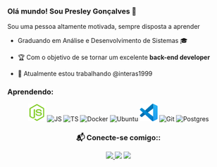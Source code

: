 ### Olá mundo! Sou Presley Gonçalves  👋

Sou uma pessoa altamente motivada, sempre disposta a aprender
* Graduando em Análise e Desenvolvimento de Sistemas 🎓
- :trophy: Com o objetivo de se tornar um excelente **back-end developer**
<!-- - :eyes: Looking to collaborate on **Web App Projects** -->


- 🔭 Atualmente estou trabalhando  @interas1999


<h3 align="left">Aprendendo:</h3>
    <p align="center">
  <img alt="Node" height="40" width="40" src="https://raw.githubusercontent.com/devicons/devicon/master/icons/nodejs/nodejs-original.svg">
  <img alt="JS" height="40" width="40" src="https://cdn.jsdelivr.net/gh/devicons/devicon/icons/javascript/javascript-original.svg" />   
 <img alt="TS" height="40" width="40" src="https://cdn.jsdelivr.net/gh/devicons/devicon/icons/typescript/typescript-original.svg" /> 
   <img alt="Docker" height="40" width="40" src="https://cdn.jsdelivr.net/gh/devicons/devicon/icons/docker/docker-original.svg" />
  <img alt="Ubuntu" height="40" width="40" src="https://cdn.jsdelivr.net/gh/devicons/devicon/icons/ubuntu/ubuntu-plain.svg" />
  <img alt="VSCode" height="40" width="40" src="https://raw.githubusercontent.com/Mempler/Mempler/master/assets//visual-studio-code.svg"/>
  <img alt="Git" height="40" width="40" src="https://cdn.jsdelivr.net/gh/devicons/devicon/icons/git/git-original.svg" />
  <img alt="Postgres" height="40" width="40" src="https://cdn.jsdelivr.net/gh/devicons/devicon/icons/postgresql/postgresql-original.svg" />
<!--   <img alt="Yarn"  height="40" width="40"  src="https://cdn.jsdelivr.net/gh/devicons/devicon/icons/yarn/yarn-original.svg"/> -->
   </p>
   
   ### <h3 align="center">:mailbox_with_mail: Conecte-se comigo::</h3>
<p align="left">
</p>

<p align="center">
  <a href="https://www.linkedin.com/in/presley-gon%C3%A7alves-da-silva-74b692232/" target="_blank">
    <img src="https://img.shields.io/badge/-LinkedIn-%230077B5?style=for-the-badge&logo=linkedin&logoColor=white" target="_blank">
  </a> 
  <a href="https://instagram.com/presleygs?igshid=ZDdkNTZiNTM=" target="_blank"><img src="https://img.shields.io/badge/-Instagram-%23E4405F?style=for-the-badge&logo=instagram&logoColor=white" target="_blank"></a>
 <a href = "mailto:presleygs.1607@gmail.com">
    <img src="https://img.shields.io/badge/-Gmail-%23333?style=for-the-badge&logo=gmail&logoColor=white" target="_blank">
  </a>
</p>
    </div>

